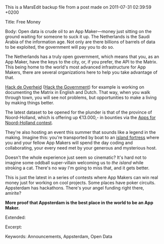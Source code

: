 This is a MarsEdit backup file from a post made on 2011-07-31 02:39:59 +0200

Title:
Free Money

Body:
Open data is crude oil to an App Maker—money just sitting on the ground waiting for someone to suck it up. The Netherlands is the Saudi Arabia of the information age. Not only are there billions of barrels of data to be exploited, the government will pay you to do so.

The Netherlands has a truly open government, which means that you, as an App Maker, have the keys to the city, or, if you prefer, the API to the Matrix. This being home to the world's most advanced infrastructure for App Makers, there are several organizations here to help you take advantage of that.

<a href="http://www.hackdeoverheid.nl/">Hack de Overheid</a> (<a href="http://translate.google.com/translate?u=http%3A%2F%2Fwww.hackdeoverheid.nl%2F&sl=nl&tl=en&hl=&ie=UTF-8">Hack the Government</a>) for example is working on documenting the Matrix in English and Dutch. That way, when you walk through town, you will see not problems, but opportunities to make a living by making things better.

The latest dataset to be opened for the plunder is that of the province of Noord-Holland, which is offering up €13.000,- in bounties via the <a href="http://www.appsfornoordholland.nl/summary-of-contest-in-english">Apps for Noord-Holland contest</a>.

They're also hosting an event this summer that sounds like a legend in the making. Imagine this: you're transported by boat to an <a href="http://www.forteiland.nl/slideshow/inbeeld.php">island fortress</a> where you and your fellow App Makers will spend the day coding and collaborating, your every need met by your generous and mysterious host.

Doesn't the whole experience just seem so cinematic? It's hard not to imagine some oddball super-villain welcoming us to <em>the island</em> while stroking a cat. There's no way I'm going to miss that, and it gets better.

This is just the latest in a series of contests where App Makers can win real money just for working on cool projects. Some places have poker circuits. Appsterdam has hackathons. There's your angel funding right there, amirite?

<strong>More proof that Appsterdam is the best place in the world to be an App Maker.</strong>

Extended:


Excerpt:


Keywords:
Announcements, Appsterdam, Open Data